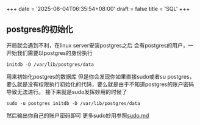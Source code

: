 +++
date = '2025-08-04T06:35:54+08:00'
draft = false
title = 'SQL'
+++

## postgres的初始化
开局就会遇到不利，在linux server安装postgres之后
会有postgres的用户，一开始我们需要以postgres的身份执行
```
initdb -D /var/lib/postgres/data
```
用来初始化postgres的数据库
但是你会发现你如果直接sudo或者su postgres，要么就是没有权限执行初始化的代码，要么就是由于不知道postgres的账户密码导致无法进行。
接下来就是sudo发挥妙用的时候了
```
sudo -u postgres initdb -D /var/lib/postgres/data
```
然后输出你自己的账户密码即可
更多sudo妙用参照[sudo.md](/posts/sudo/)